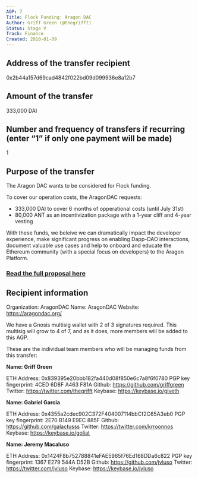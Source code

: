 ```yaml
---
AGP: 7
Title: Flock Funding: Aragon DAC
Author: Griff Green (@thegrifft)
Status: Stage V
Track: Finance
Created: 2018-01-09
---
```


## Address of the transfer recipient

0x2b44a157d69cad4842f022bd09d099936e8a12b7 

## Amount of the transfer

333,000 DAI

## Number and frequency of transfers if recurring (enter “1” if only one payment will be made)

1

## Purpose of the transfer

The Aragon DAC wants to be considered for Flock funding. 

To cover our operation costs, the AragonDAC requests:
* 333,000 DAI to cover 6 months of opperational costs (until July 31st)
* 80,000 ANT as an incentivization package with a 1-year cliff and 4-year vesting

With these funds, we beleive we can dramatically impact the developer experience, make significant progress on enabling Dapp-DAO interactions, document valuable use cases
and help to onboard and educate the Ethereum community (with a special focus on developers) to the Aragon Platform.

### [Read the full proposal here](https://github.com/AragonDAC/flock/blob/master/teams/Aragon%20DAC/Q1-2019.md)

## Recipient information

Organization: AragonDAC
Name: AragonDAC
Website: https://aragondac.org/


We have a Gnosis multisig wallet with 2 of 3 signatures required. This multisig will grow to 4 of 7, and as it does, more members will be added to this AGP. 

These are the individual team members who will be managing funds from this transfer:


**Name: Griff Green**

ETH Address: 0x839395e20bbb182fa440d08f850e6c7a8f6f0780
PGP key fingerprint: 4CED 6D8F A463 F81A
Github: https://github.com/griffgreen
Twitter: https://twitter.com/thegrifft
Keybase: https://keybase.io/giveth



**Name: Gabriel Garcia** 

ETH Address: 0x4355a2cdec902C372F404007114bbCf2C65A3eb0
PGP key fingerprint: 2E70 B149 E9EC 885F
Github: https://github.com/galactusss
Twitter: https://twitter.com/krroonnos
Keybase: https://keybase.io/goliat



**Name: Jeremy Macaluso** 

ETH Address: 0x1424F8b752788841eFAE5965f76Ed168DDa6c822
PGP key fingerprint: 1367 E279 544A D52B
Github: https://github.com/jvluso
Twitter: https://twitter.com/jvluso
Keybase: https://keybase.io/jvluso

